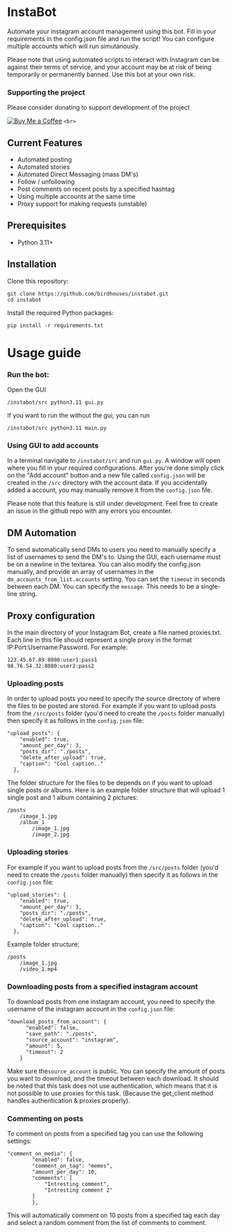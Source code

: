 

# InstaBot

Automate your instagram account management using this bot. Fill in your requirements in the config.json file and run the script! You can configure multiple accounts which will run simutanously.

Please note that using automated scripts to interact with Instagram can be against their terms of service, and your account may be at risk of being temporarily or permanently banned. Use this bot at your own risk.

### Supporting the project

Please consider donating to support development of the project

[![Buy Me a Coffee](https://img.shields.io/badge/Buy%20Me%20a-Coffee-orange)](https://www.buymeacoffee.com/birdhouses) `<br>`

## Current Features

- Automated posting
- Automated stories
- Automated Direct Messaging (mass DM's)
- Follow / unfollowing
- Post comments on recent posts by a specified hashtag
- Using multiple accounts at the same time
- Proxy support for making requests (unstable)

## Prerequisites

- Python 3.11+

## Installation

Clone this repository:

    git clone https://github.com/birdhouses/instabot.git
    cd instabot

Install the required Python packages:

    pip install -r requirements.txt

# Usage guide

### Run the bot:

Open the GUI

    /instabot/src python3.11 gui.py

If you want to run the without the gui, you can run

    /instabot/src python3.11 main.py

### Using GUI to add accounts

In a terminal navigate to ``/instabot/src`` and run ``gui.py``. A window will open where you fill in your required configurations. After you're done simply click on the "Add account" button and a new file called ``config.json`` will be created in the ``/src`` directory with the account data.
If you accidentally added a account, you may manually remove it from the ``config.json`` file.

Please note that this feature is still under development. Feel free to create an issue in the github repo with any errors you encounter.

## DM Automation

To send automatically send DMs to users you need to manually specify a list of usernames to send the DM's to. Using the GUI, each username must be on a newline in the textarea.
You can also modify the config.json manually, and provide an array of usernames in the `dm_accounts_from_list.accounts` setting. You can set the `timeout` in seconds between each DM.
You can specify the `message`. This needs to be a single-line string.

## Proxy configuration

In the main directory of your Instagram Bot, create a file named proxies.txt. Each line in this file should represent a single proxy in the format IP:Port:Username:Password. For example:

    123.45.67.89:8080:user1:pass1
    98.76.54.32:8080:user2:pass2

### Uploading posts

In order to upload posts you need to specify the source directory of where the files to be posted are stored.
For example if you want to upload posts from the `/src/posts` folder (you'd need to create the `/posts` folder manually) then specify it as follows in the `config.json` file:

    "upload_posts": {
        "enabled": true,
        "amount_per_day": 3,
        "posts_dir": "./posts",
        "delete_after_upload": true,
        "caption": "Cool caption.."
      },
The folder structure for the files to be depends on if you want to upload single posts or albums. Here is an example folder structure that will upload 1 single post and 1 album containing 2 pictures:

    /posts
        /image_1.jpg
        /album_1
            /image_1.jpg
            /image_2.jpg

### Uploading stories

For example if you want to upload posts from the `/src/posts` folder (you'd need to create the `/posts` folder manually) then specify it as follows in the `config.json` file:

    "upload_stories": {
        "enabled": true,
        "amount_per_day": 3,
        "posts_dir": "./posts",
        "delete_after_upload": true,
        "caption": "Cool caption.."
      },
Example folder structure:

    /posts
        /image_1.jpg
        /video_1.mp4

### Downloading posts from a specified instagram account

To download posts from one instagram account, you need to specify the username of the instagram account in the `config.json` file:

    "download_posts_from_account": {
          "enabled": false,
          "save_path": "./posts",
          "source_account": "instagram",
          "amount": 5,
          "timeout": 2
        }
Make sure the`source_account` is public. You can specify the amount of posts you want to download, and the timeout between each download.
It should be noted that this task does not use authentication, which means that it is not possible to use proxies for this task. (Because the get_client method handles authentication & proxies properly).

### Commenting on posts

To comment on posts from a specified tag you can use the following settings:

    "comment_on_media": {
            "enabled": false,
            "comment_on_tag": "memes",
            "amount_per_day": 10,
            "comments": [
                "Intresting comment",
                "Intresting comment 2"
            ]
            },
This will automatically comment on 10 posts from a specified tag each day and select a random comment from the list of comments to comment.
